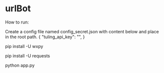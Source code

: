 # urlBot

How to run:

Create a config file named  config_secret.json with content below and place in the root path.
{
    "tuling_api_key": "",
}

pip install -U wxpy

pip install -U requests

python app.py

